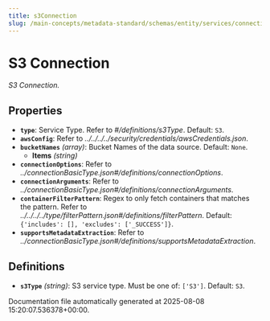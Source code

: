 ```yaml
---
title: s3Connection
slug: /main-concepts/metadata-standard/schemas/entity/services/connections/storage/s3connection
---
```


# S3 Connection

*S3 Connection.*

## Properties

- **`type`**: Service Type. Refer to *#/definitions/s3Type*. Default: `S3`.
- **`awsConfig`**: Refer to *../../../../security/credentials/awsCredentials.json*.
- **`bucketNames`** *(array)*: Bucket Names of the data source. Default: `None`.
  - **Items** *(string)*
- **`connectionOptions`**: Refer to *../connectionBasicType.json#/definitions/connectionOptions*.
- **`connectionArguments`**: Refer to *../connectionBasicType.json#/definitions/connectionArguments*.
- **`containerFilterPattern`**: Regex to only fetch containers that matches the pattern. Refer to *../../../../type/filterPattern.json#/definitions/filterPattern*. Default: `{'includes': [], 'excludes': ['_SUCCESS']}`.
- **`supportsMetadataExtraction`**: Refer to *../connectionBasicType.json#/definitions/supportsMetadataExtraction*.
## Definitions

- **`s3Type`** *(string)*: S3 service type. Must be one of: `['S3']`. Default: `S3`.


Documentation file automatically generated at 2025-08-08 15:20:07.536378+00:00.
